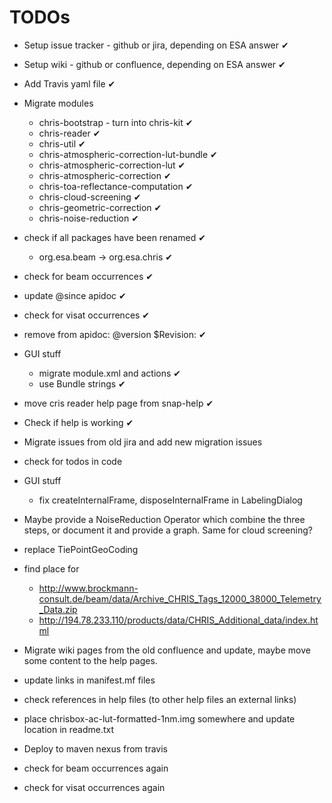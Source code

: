 # TODOs

* Setup issue tracker - github or jira, depending on ESA answer ✔
* Setup wiki - github or confluence, depending on ESA answer ✔
* Add Travis yaml file ✔
* Migrate modules
  * chris-bootstrap - turn into chris-kit ✔   
  * chris-reader ✔       
  * chris-util ✔              
  * chris-atmospheric-correction-lut-bundle ✔
  * chris-atmospheric-correction-lut ✔
  * chris-atmospheric-correction ✔
  * chris-toa-reflectance-computation ✔
  * chris-cloud-screening ✔   
  * chris-geometric-correction ✔
  * chris-noise-reduction ✔   
* check if all packages have been renamed ✔
  * org.esa.beam -> org.esa.chris ✔
* check for beam occurrences ✔
* update @since apidoc ✔
* check for visat occurrences ✔
* remove from apidoc: @version $Revision: ✔
* GUI stuff
  * migrate module.xml and actions ✔ 
  * use Bundle strings ✔
* move cris reader help page from snap-help ✔ 
* Check if help is working ✔

* Migrate issues from old jira and add new migration issues
* check for todos in code
* GUI stuff
  * fix createInternalFrame, disposeInternalFrame in LabelingDialog
* Maybe provide a NoiseReduction Operator which combine the three steps, or document it 
  and provide a graph. Same for cloud screening? 
* replace TiePointGeoCoding

* find place for 
  * http://www.brockmann-consult.de/beam/data/Archive_CHRIS_Tags_12000_38000_Telemetry_Data.zip
  * http://194.78.233.110/products/data/CHRIS_Additional_data/index.html
* Migrate wiki pages from the old confluence and update, maybe move some content to the help pages.
* update links in manifest.mf files
* check references in help files (to other help files an external links)
* place chrisbox-ac-lut-formatted-1nm.img somewhere and update location in readme.txt

* Deploy to maven nexus from travis

* check for beam occurrences again
* check for visat occurrences again

